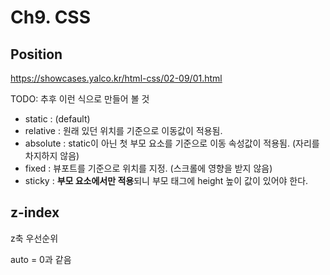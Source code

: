 # Ch9. CSS

## Position

https://showcases.yalco.kr/html-css/02-09/01.html

TODO: 추후 이런 식으로 만들어 볼 것

- static : (default)
- relative : 원래 있던 위치를 기준으로 이동값이 적용됨.
- absolute : static이 아닌 첫 부모 요소를 기준으로 이동 속성값이 적용됨. (자리를 차지하지 않음)
- fixed : 뷰포트를 기준으로 위치를 지정. (스크롤에 영향을 받지 않음)
- sticky : **부모 요소에서만 적용**되니 부모 태그에 height 높이 값이 있어야 한다.

## z-index

z축 우선순위

auto = 0과 같음
